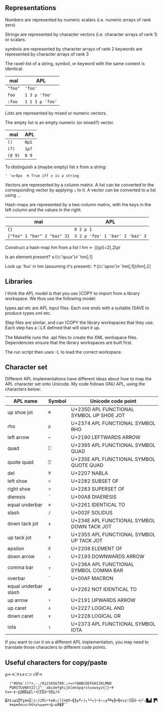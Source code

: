 ## Representations

Numbers are represented by numeric scalars (i.e. numeric arrays of rank zero)

Strings are represented by character vectors (i.e. character arrays of
rank 1) or scalars.

symbols are represented by character arrays of rank 2
keywords are represented by character arrays of rank 3

The ravel-list of a string, symbol, or keyword with the same content
is identical.

mal     | APL
--------|------------
`"foo"` | `'foo'`
`foo`   | `1 3 ⍴ 'foo'`
`:foo`  | `1 1 3 ⍴ 'foo'`

Lists are represented by mixed or numeric vectors.

The empty list is an empty numeric (or mixed?) vector.

mal     | APL
--------|------
`()`    | `0⍴1`
`(7)`   | `1⍴7`
`(8 9)` | `8 9`

To distinguish a (maybe empty) list x from a string:

``` apl
' '≡↑0⍴x  ⍝ True iff x is a string
```

Vectors are represented by a column matrix.  A list can be converted
to the corresponding vector by applying `⍪` to it.  A vector can be
converted to a list using `,`.

Hash-maps are represented by a two-column matrix, with the keys in the
left column and the values in the right.

mal                         | APL
----------------------------|--------------------------------
`{}`                        | `0 2 ⍴ 1`
`{"foo" 1 "bar" 2 "baz" 3}` | `3 2 ⍴ 'foo' 1 'bar' 2 'baz' 3`

Construct a hash-map hm from a list l
hm ← (((⍴l)÷2),2)⍴l

Is an element present?
∨/(⊂'quux')≡¨hm[;1]

Look up 'foo' in hm (assuming it's present):
↑((⊂'spoo')≡¨hm[;1])/hm[;2]

## Libraries

I think the APL model is that you use )COPY to import from a library
workspace.  We thus use the following model:

types.apl etc are APL input files.  Each one ends with a suitable
)SAVE to produce types.xml etc.

Step files are similar, and can )COPY the library workspaces that they
use.  Each step has a ⎕LX defined that will start it up.

The Makefile runs the .apl files to create the XML workspace files.
Dependencies ensure that the library workspaces are built first.

The run script then uses -L to load the correct workspace.

## Character set

Different APL implementations have different ideas about how to map
the APL character set onto Unicode.  My code follows GNU APL, using
the characters below:

APL name       | Symbol | Unicode code point
---------------|--------|-------------------
up shoe jot    | `⍝`    | U+235D APL FUNCTIONAL SYMBOL UP SHOE JOT
rho            | `⍴`    | U+2374 APL FUNCTIONAL SYMBOL RHO
left arrow     | `←`    | U+2190 LEFTWARDS ARROW
quad           | `⎕`    | U+2395 APL FUNCTIONAL SYMBOL QUAD
quote quad     | `⍞`    | U+235E APL FUNCTIONAL SYMBOL QUOTE QUAD
del            | `∇`    | U+2207 NABLA
left shoe      | `⊂`    | U+2282 SUBSET OF
right shoe     | `⊃`    | U+2283 SUPERSET OF
dieresis       | `¨`    | U+00A8 DIAERESIS
equal underbar | `≡`    | U+2261 IDENTICAL TO
slash          | `/`    | U+002F SOLIDUS
down tack jot  | `⍎`    | U+234E APL FUNCTIONAL SYMBOL DOWN TACK JOT
up tack jot    | `⍕`    | U+2355 APL FUNCTIONAL SYMBOL UP TACK JOT
epsilon        | `∈`    | U+2208 ELEMENT OF
down arrow     | `↓`    | U+2193 DOWNWARDS ARROW
comma bar      | `⍪`    | U+236A APL FUNCTIONAL SYMBOL COMMA BAR
overbar        | `¯`    | U+00AF MACRON
equal underbar slash| `≢`| U+2262 NOT IDENTICAL TO
up arrow       | `↑`    | U+2191 UPWARDS ARROW
up caret       | `∧`	| U+2227 LOGICAL AND
down caret     | `∨`	| U+2228 LOGICAL OR
iota           | `⍳`    | U+2373 APL FUNCTIONAL SYMBOL IOTA

If you want to run it on a different APL implementation, you may need
to translate those characters to different code points.

## Useful characters for copy/paste
⍴←≡⎕⍕⍎≠⊂⊃
⍝∇→

      !"#$%&'()*+,-./0123456789:;<=>?@ABCDEFGHIJKLMNO
      PQRSTUVWXYZ[\]^_`abcdefghijklmnopqrstuvwxyz{|}~¥€⇄∧∼≬⋆⋸⌸⌺⌼μ⍁¡⍣⍅⎕⍞⌹⍆⍤⍇⍈⍊⊤λ
      ⍍⍏£⊥⍶⌶⍐⍑χ≢⍖⍗⍘⍚⍛⌈⍜⍢∪⍨⍕⍎⍬⍪∣│┤⍟∆∇→╣║╗╝←⌊┐└┴┬├─┼↑↓╔╚╩╦╠═╬≡⍸⍷∵⌷⍂⌻⊢⊣◊┘┌█▄▌▐▀⍺⍹⊂⊃
      ⍝⍲⍴⍱⌽⊖○∨⍳⍉∈∩⌿⍀≥≤≠×÷⍙∘⍵⍫⍋⍒¯¨ 


